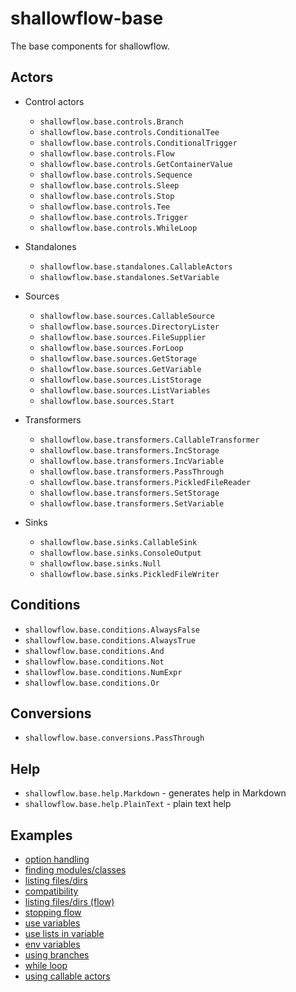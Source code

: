# shallowflow-base
The base components for shallowflow.

## Actors

* Control actors

  * `shallowflow.base.controls.Branch`
  * `shallowflow.base.controls.ConditionalTee`
  * `shallowflow.base.controls.ConditionalTrigger`
  * `shallowflow.base.controls.Flow`
  * `shallowflow.base.controls.GetContainerValue`
  * `shallowflow.base.controls.Sequence`
  * `shallowflow.base.controls.Sleep`
  * `shallowflow.base.controls.Stop`
  * `shallowflow.base.controls.Tee`
  * `shallowflow.base.controls.Trigger`
  * `shallowflow.base.controls.WhileLoop`

* Standalones

  * `shallowflow.base.standalones.CallableActors`
  * `shallowflow.base.standalones.SetVariable`

* Sources

  * `shallowflow.base.sources.CallableSource`
  * `shallowflow.base.sources.DirectoryLister`
  * `shallowflow.base.sources.FileSupplier`
  * `shallowflow.base.sources.ForLoop`
  * `shallowflow.base.sources.GetStorage`
  * `shallowflow.base.sources.GetVariable`
  * `shallowflow.base.sources.ListStorage`
  * `shallowflow.base.sources.ListVariables`
  * `shallowflow.base.sources.Start`
    
* Transformers

  * `shallowflow.base.transformers.CallableTransformer`
  * `shallowflow.base.transformers.IncStorage`
  * `shallowflow.base.transformers.IncVariable`
  * `shallowflow.base.transformers.PassThrough`
  * `shallowflow.base.transformers.PickledFileReader`
  * `shallowflow.base.transformers.SetStorage`
  * `shallowflow.base.transformers.SetVariable`
    
* Sinks

  * `shallowflow.base.sinks.CallableSink`
  * `shallowflow.base.sinks.ConsoleOutput`
  * `shallowflow.base.sinks.Null`
  * `shallowflow.base.sinks.PickledFileWriter`

## Conditions

* `shallowflow.base.conditions.AlwaysFalse`
* `shallowflow.base.conditions.AlwaysTrue`
* `shallowflow.base.conditions.And`
* `shallowflow.base.conditions.Not`
* `shallowflow.base.conditions.NumExpr`
* `shallowflow.base.conditions.Or`

## Conversions

* `shallowflow.base.conversions.PassThrough`

## Help

  * `shallowflow.base.help.Markdown` - generates help in Markdown
  * `shallowflow.base.help.PlainText` - plain text help


## Examples

* [option handling](examples/option_handling.py)
* [finding modules/classes](examples/find_modules_and_classes.py)
* [listing files/dirs](examples/list_files.py)
* [compatibility](examples/comp.py)
* [listing files/dirs (flow)](examples/flow_listing_files.py)
* [stopping flow](examples/stopping_flow.py)
* [use variables](examples/use_variables.py)
* [use lists in variable](examples/use_lists_in_variable.py)
* [env variables](examples/env_var.py)
* [using branches](examples/branching.py)
* [while loop](examples/while_loop.py)
* [using callable actors](examples/callable_actors.py)
